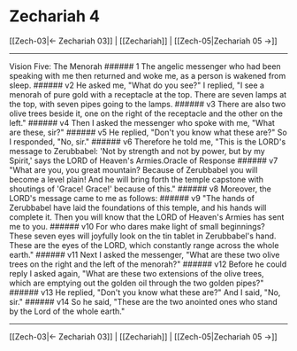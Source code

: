 # Zechariah 4

[[Zech-03|← Zechariah 03]] | [[Zechariah]] | [[Zech-05|Zechariah 05 →]]
***

Vision Five: The Menorah ###### 1 The angelic messenger who had been speaking with me then returned and woke me, as a person is wakened from sleep. ###### v2 He asked me, "What do you see?" I replied, "I see a menorah of pure gold with a receptacle at the top. There are seven lamps at the top, with seven pipes going to the lamps. ###### v3 There are also two olive trees beside it, one on the right of the receptacle and the other on the left." ###### v4 Then I asked the messenger who spoke with me, "What are these, sir?" ###### v5 He replied, "Don't you know what these are?" So I responded, "No, sir." ###### v6 Therefore he told me, "This is the LORD's message to Zerubbabel: 'Not by strength and not by power, but by my Spirit,' says the LORD of Heaven's Armies.Oracle of Response ###### v7 "What are you, you great mountain? Because of Zerubbabel you will become a level plain! And he will bring forth the temple capstone with shoutings of 'Grace! Grace!' because of this." ###### v8 Moreover, the LORD's message came to me as follows: ###### v9 "The hands of Zerubbabel have laid the foundations of this temple, and his hands will complete it. Then you will know that the LORD of Heaven's Armies has sent me to you. ###### v10 For who dares make light of small beginnings? These seven eyes will joyfully look on the tin tablet in Zerubbabel's hand. These are the eyes of the LORD, which constantly range across the whole earth." ###### v11 Next I asked the messenger, "What are these two olive trees on the right and the left of the menorah?" ###### v12 Before he could reply I asked again, "What are these two extensions of the olive trees, which are emptying out the golden oil through the two golden pipes?" ###### v13 He replied, "Don't you know what these are?" And I said, "No, sir." ###### v14 So he said, "These are the two anointed ones who stand by the Lord of the whole earth."

***
[[Zech-03|← Zechariah 03]] | [[Zechariah]] | [[Zech-05|Zechariah 05 →]]
